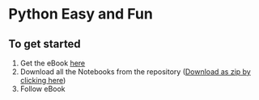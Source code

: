 # Python Easy and Fun

## To get started

1. Get the eBook [here](https://lpwr.ck.page/84e64fdcee)
2. Download all the Notebooks from the repository ([Download as zip by clicking here](https://github.com/LearnPythonWithRune/python_easy_and_fun/archive/refs/heads/main.zip))
3. Follow eBook
